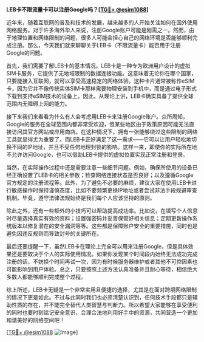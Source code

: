 **LEB卡不限流量卡可以注册Google吗？[[TG💪+ @esim1088](https://t.me/s/esim1088)]**

近年来，随着互联网的普及和技术的发展，越来越多的人开始关注如何在国外使用网络服务。对于许多海外华人来说，注册Google账户可能是刚需之一。然而，由于地理位置和网络限制的问题，很多人可能会担心自己的网络环境是否能够顺利完成注册。那么，今天我们就来聊聊关于LEB卡（不限流量卡）能否用于注册Google的问题。

首先，我们需要了解LEB卡的基本情况。LEB卡是一种专为欧洲用户设计的虚拟SIM卡服务，它提供了无地域限制的数据连接功能。这意味着无论你在哪个国家，只要能接入互联网，就可以享受高速稳定的网络体验。这种卡片通常被称作eSIM卡，因为它并不像传统实体SIM卡那样需要物理安装到手机中，而是通过电子形式下载到支持eSIM技术的设备上。因此，从理论上讲，LEB卡确实具备了提供全球范围内无障碍上网的能力。

接下来我们来看看为什么有人会考虑用LEB卡来注册Google账户。众所周知，Google的服务在全球范围内都非常受欢迎，但某些地区由于政策原因可能无法直接访问其官方网站或应用商店。在这种情况下，拥有一张能够绕过这些限制的网络工具就显得尤为重要了。而LEB卡正好满足了这一需求——它可以让用户轻松地切换不同的IP地址，并且不受任何地理封锁的影响。这样一来，即使你的实际所在地不允许访问Google，也可以借助LEB卡提供的虚拟位置实现正常注册和登录。

当然，在实际操作过程中还是需要注意一些细节问题。例如，确保所使用的设备已经正确设置了LEB卡的相关参数；检查网络连接状态是否良好；以及遵循Google官方规定的注册流程等。此外，为了避免不必要的麻烦，建议大家在使用LEB卡进行敏感操作时保持谨慎态度，比如不要频繁更换IP地址或者尝试非法手段规避审查机制。毕竟，遵守法律法规始终是我们每个人应该坚持的原则。

除此之外，还有一些额外的小技巧可以帮助提高成功率。比如说，在填写个人信息时尽量选择真实有效的资料；设置强密码并妥善保管好相关信息；定期更新操作系统版本以修复潜在的安全漏洞等等。这些都是保障账户安全的重要措施，同时也是避免因违反规则而导致封号的关键所在。

最后还要提醒一下，虽然LEB卡在理论上完全可以用来注册Google，但是具体效果还是要取决于个人的实际使用情况。如果你发现某个时间段内始终无法成功完成注册的话，不妨换个时间再试一次，因为有时候服务器维护或者其他不可控因素也可能影响到用户体验。总之，只要按照上述方法认真准备并且耐心等待，相信绝大多数人都能够顺利完成整个过程。

综上所述，LEB卡无疑是一个非常实用且便捷的选择，尤其是在面对跨境网络限制的情况下更是如此。不过与此同时我们也必须清楚认识到，任何技术手段都只是辅助性质的存在，并不能完全替代人类智慧与判断力。所以希望大家能够在享受便利的同时也要时刻铭记安全意识，合理合法地利用好手中的资源，共同营造一个更加和谐美好的网络空间吧！

[[TG💪+ @esim1088](https://t.me/s/esim1088) ![Image](https://i.postimg.cc/4NQfJmqS/Snipaste-2025-05-13-00-14-12.png)]